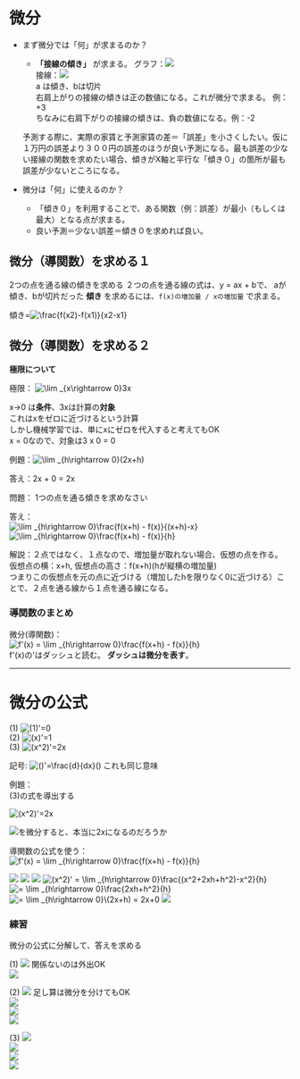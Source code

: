 # 微分

- まず微分では「何」が求まるのか？
	- **「接線の傾き」** が求まる。
	グラフ：<img src="https://latex.codecogs.com/gif.latex?y=ax+b^2" />  
	接線：<img src="https://latex.codecogs.com/gif.latex?y=ax+b" />   
	a は傾き、bは切片  
	右肩上がりの接線の傾きは正の数値になる。これが微分で求まる。  例：+3  
	ちなみに右肩下がりの接線の傾きは、負の数値になる。例：-2

	予測する際に、実際の家賃と予測家賃の差＝「誤差」を小さくしたい。仮に１万円の誤差より３００円の誤差のほうが良い予測になる。最も誤差の少ない接線の関数を求めたい場合、傾きがX軸と平行な「傾き０」の箇所が最も誤差が少ないところになる。

- 微分は「何」に使えるのか？
	- 「傾き０」を利用することで、ある関数（例：誤差）が最小（もしくは最大）となる点が求まる。
	- 良い予測＝少ない誤差＝傾き０を求めれば良い。

## 微分（導関数）を求める１

2つの点を通る線の傾きを求める
２つの点を通る線の式は、y = ax + bで、 aが傾き、bが切片だった
 **傾き** を求めるには、```f(x)の増加量 / xの増加量``` で求まる。

傾き=<img src="https://latex.codecogs.com/gif.latex?\frac{f(x2)-f(x1)}{x2-x1}" title="\frac{f(x2)-f(x1)}{x2-x1}" />

## 微分（導関数）を求める２

**極限について**  

極限： <img src="https://latex.codecogs.com/gif.latex?\lim&space;_{x\rightarrow&space;0}3x" title="\lim _{x\rightarrow 0}3x" />

x->0 は**条件**、3xは計算の**対象**  
これはxをゼロに近づけるという計算  
しかし機械学習では、単にxにゼロを代入すると考えてもOK  
x = 0なので、対象は3 x 0 = 0  

例題：<img src="https://latex.codecogs.com/gif.latex?\lim&space;_{h\rightarrow&space;0}(2x&plus;h)" title="\lim _{h\rightarrow 0}(2x+h)" />  

答え：2x + 0 = 2x  


問題： 1つの点を通る傾きを求めなさい  

答え：  
<img src="https://latex.codecogs.com/gif.latex?\lim&space;_{h\rightarrow&space;0}\frac{f(x&plus;h)&space;-&space;f(x)}{(x&plus;h)-x}" title="\lim _{h\rightarrow 0}\frac{f(x+h) - f(x)}{(x+h)-x}" />  
<img src="https://latex.codecogs.com/gif.latex?\lim&space;_{h\rightarrow&space;0}\frac{f(x&plus;h)&space;-&space;f(x)}{h}" title="\lim _{h\rightarrow 0}\frac{f(x+h) - f(x)}{h}" />

解説：２点ではなく、１点なので、増加量が取れない場合、仮想の点を作る。  
仮想点の横：x+h, 仮想点の高さ：f(x+h)(hが縦横の増加量)  
つまりこの仮想点を元の点に近づける（増加したhを限りなく0に近づける）ことで、２点を通る線から１点を通る線になる。  

### 導関数のまとめ
微分(導関数)：  
<img src="https://latex.codecogs.com/gif.latex?f'(x)&space;=&space;\lim&space;_{h\rightarrow&space;0}\frac{f(x&plus;h)&space;-&space;f(x)}{h}" title="f'(x) = \lim _{h\rightarrow 0}\frac{f(x+h) - f(x)}{h}" />  
f'(x)の'はダッシュと読む。 **ダッシュは微分を表す**。

---
# 微分の公式
(1) <img src="https://latex.codecogs.com/gif.latex?(1)'=0" title="(1)'=0" />  
(2) <img src="https://latex.codecogs.com/gif.latex?(x)'=1" title="(x)'=1" />  
(3) <img src="https://latex.codecogs.com/gif.latex?(x^2)'=2x" title="(x^2)'=2x" />  

記号:
<img src="https://latex.codecogs.com/gif.latex?()'=\frac{d}{dx}()" title="()'=\frac{d}{dx}()" />  これも同じ意味

例題：  
(3)の式を導出する  

 <img src="https://latex.codecogs.com/gif.latex?(x^2)'=2x" title="(x^2)'=2x" />  

<img src="https://latex.codecogs.com/gif.latex?(x^2)" />を微分すると、本当に2xになるのだろうか  

導関数の公式を使う：  
<img src="https://latex.codecogs.com/gif.latex?f'(x)&space;=&space;\lim&space;_{h\rightarrow&space;0}\frac{f(x&plus;h)&space;-&space;f(x)}{h}" title="f'(x) = \lim _{h\rightarrow 0}\frac{f(x+h) - f(x)}{h}" />  

<img src="https://latex.codecogs.com/gif.latex?f(x)=x^2" />
   
<img src="https://latex.codecogs.com/gif.latex?f(x+h)=(x+h)^2" />   

<img src="https://latex.codecogs.com/gif.latex?=x^2+2xh+h^2" />  

<img src="https://latex.codecogs.com/gif.latex?(x^2)'&space;=&space;\lim&space;_{h\rightarrow&space;0}\frac{(x^2&plus;2xh&plus;h^2)-x^2}{h}" title="(x^2)' = \lim _{h\rightarrow 0}\frac{(x^2+2xh+h^2)-x^2}{h}" />

<img src="https://latex.codecogs.com/gif.latex?=&space;\lim&space;_{h\rightarrow&space;0}\frac{2xh&plus;h^2}{h}" title="= \lim _{h\rightarrow 0}\frac{2xh+h^2}{h}" />

<img src="https://latex.codecogs.com/gif.latex?=&space;\lim&space;_{h\rightarrow&space;0}\(2x&plus;h)&space;=&space;2x&plus;0" title="= \lim _{h\rightarrow 0}\(2x+h) = 2x+0" />

<img src="https://latex.codecogs.com/gif.latex?=2x" />

### 練習
微分の公式に分解して、答えを求める  

(1) <img src="https://latex.codecogs.com/gif.latex?(3x^2)'=3*(x^2)'" /> 関係ないのは外出OK  
<img src="https://latex.codecogs.com/gif.latex?=3*2x=6x" />  

(2) <img src="https://latex.codecogs.com/gif.latex?(4x+3)'=(4x)'+(3)'" />  足し算は微分を分けてもOK  
<img src="https://latex.codecogs.com/gif.latex?=4*(x)'+3*(1)'" />  
<img src="https://latex.codecogs.com/gif.latex?=4*1+3*0" />  
<img src="https://latex.codecogs.com/gif.latex?=4" />  
  
(3) <img src="https://latex.codecogs.com/gif.latex?(3x^2+4x+7)'=3*(x^2)'+4*(x)'+7*(1)'" />   
<img src="https://latex.codecogs.com/gif.latex?=3*2x+4*1+7*0" />    
<img src="https://latex.codecogs.com/gif.latex?=6x+4+0" />    
<img src="https://latex.codecogs.com/gif.latex?=6x+4" />    

                     